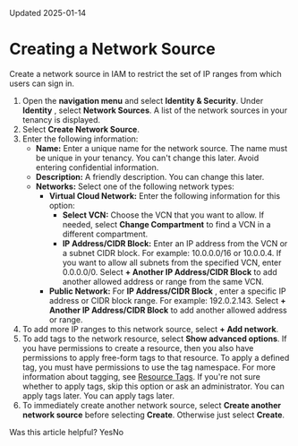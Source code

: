 Updated 2025-01-14
# Creating a Network Source
Create a network source in IAM to restrict the set of IP ranges from which users can sign in.
  1. Open the **navigation menu** and select **Identity & Security**. Under **Identity** , select **Network Sources**.
A list of the network sources in your tenancy is displayed.
  2. Select **Create Network Source**. 
  3. Enter the following information: 
     * **Name:** Enter a unique name for the network source. The name must be unique in your tenancy. You can't change this later. Avoid entering confidential information.
     * **Description:** A friendly description. You can change this later.
     * **Networks:** Select one of the following network types:
       * **Virtual Cloud Network:** Enter the following information for this option:
         * **Select VCN:** Choose the VCN that you want to allow. If needed, select **Change Compartment** to find a VCN in a different compartment.
         * **IP Address/CIDR Block:** Enter an IP address from the VCN or a subnet CIDR block. For example: 10.0.0.0/16 or 10.0.0.4.
If you want to allow all subnets from the specified VCN, enter 0.0.0.0/0.
Select **+ Another IP Address/CIDR Block** to add another allowed address or range from the same VCN.
       * **Public Network:** For **IP Address/CIDR Block** , enter a specific IP address or CIDR block range. For example: 192.0.2.143.
Select **+ Another IP Address/CIDR Block** to add another allowed address or range.
  4. To add more IP ranges to this network source, select **+ Add network**.
  5. To add tags to the network resource, select **Show advanced options**.
If you have permissions to create a resource, then you also have permissions to apply free-form tags to that resource. To apply a defined tag, you must have permissions to use the tag namespace. For more information about tagging, see [Resource Tags](https://docs.oracle.com/iaas/Content/General/Concepts/resourcetags.htm). If you're not sure whether to apply tags, skip this option or ask an administrator. You can apply tags later. You can apply tags later.
  6. To immediately create another network source, select **Create another network source** before selecting **Create**. Otherwise just select **Create**.


Was this article helpful?
YesNo

